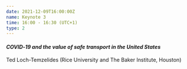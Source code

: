 ```yaml
---
date: 2021-12-09T16:00:00Z
name: Keynote 3
time: 16:00 - 16:30 (UTC+1)
type: 2
---
```


#### _COVID‑19 and the value of safe transport in the United States_

Ted Loch-Temzelides (Rice University and The Baker Institute, Houston)
